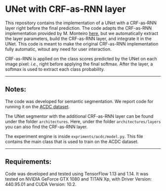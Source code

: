 
# UNet with CRF-as-RNN layer

This repository contains the implementation of a UNet with a CRF-as-RNN layer right before the final prediction. 
The code adapts the CRF-as-RNN implementation provided by M. Monteiro [here](https://github.com/MiguelMonteiro/CRFasRNNLayer), but we automatically extract the layer parameters, build the CRF-as-RNN layer, and integrate it in the UNet. This code is meant to make the original CRF-as-RNN implementation fully automatic, witout any need for user interaction. 

CRF-as-RNN is applied on the class scores predicted by the UNet on each image pixel: *i.e.*, right before applying the final softmax. After the layer, a softmax is used to extract each class probability.

--------------
## Notes:

The code was developed for semantic segmentation. We report code for running it on the [ACDC dataset](https://www.creatis.insa-lyon.fr/Challenge/acdc/databases.html). 

The UNet  segmentor with the additional CRF-as-RNN layer can be found under the folder `architectures`. Here, under the folder `architectures/layers` you can also find the CRF-as-RNN layer.

The experiment engine is inside `expriments/acdc/model.py`. This file contains the main class that is used to train on the ACDC dataset. 

--------------
## Requirements:

Code was developed and tested using TensorFlow 1.13 and 1.14. 
It was tested on NVIDIA GeForce GTX 1080 and TITAN Xp, with Driver Version: 440.95.01 and CUDA Version: 10.2.

